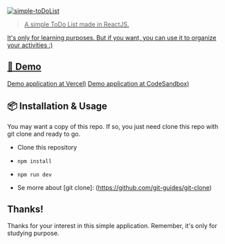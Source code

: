 <div>
    <a href="#">
	<img alt="simple-toDoList" src="../toDo-list/src/assets/ToDo-preview.png">
</div>

<blockquote>A simple ToDo List made in ReactJS.</blockquote>

<p>It's only for learning purposes. But if you want, you can use it to organize your activities :)</p>

## 🚀 Demo

[Demo application at Vercel)](#)
[Demo application at CodeSandbox)](#)

## 📦 Installation & Usage

You may want a copy of this repo. If so, you just need clone this repo with git clone and ready to go.

- Clone this repository
- `npm install`
- `npm run dev`

- Se morre about [git clone]: (https://github.com/git-guides/git-clone)

## Thanks!

Thanks for your interest in this simple application. Remember, it's only for studying purpose.
